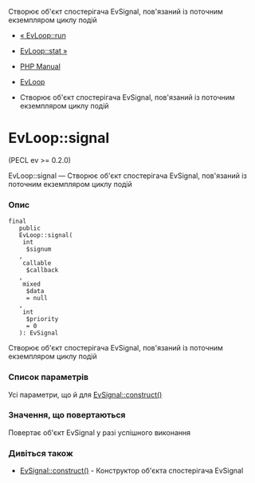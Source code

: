 Створює об'єкт спостерігача EvSignal, пов'язаний із поточним екземпляром циклу подій

-   [« EvLoop::run](evloop.run.md)
    
-   [EvLoop::stat »](evloop.stat.md)
    
-   [PHP Manual](index.md)
    
-   [EvLoop](class.evloop.md)
    
-   Створює об'єкт спостерігача EvSignal, пов'язаний із поточним екземпляром циклу подій
    

# EvLoop::signal

(PECL ev >= 0.2.0)

EvLoop::signal — Створює об'єкт спостерігача EvSignal, пов'язаний із поточним екземпляром циклу подій

### Опис

```methodsynopsis
final
   public
   EvLoop::signal(    
    int
     $signum
   ,    
    callable
     $callback
   ,    
    mixed
     $data
     = null
   ,    
    int
     $priority
     = 0
   ): EvSignal
```

Створює об'єкт спостерігача EvSignal, пов'язаний із поточним екземпляром циклу подій

### Список параметрів

Усі параметри, що й для [EvSignal::construct()](evsignal.construct.md)

### Значення, що повертаються

Повертає об'єкт EvSignal у разі успішного виконання

### Дивіться також

-   [EvSignal::construct()](evsignal.construct.md) - Конструктор об'єкта спостерігача EvSignal